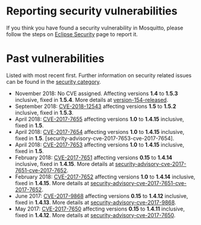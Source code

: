 <!--
.. title: Security
.. slug: security
.. date: 2018-02-07 10:52:50 UTC
.. tags:
.. category:
.. link:
.. description:
.. type: text
-->

# Reporting security vulnerabilities

If you think you have found a security vulnerability in Mosquitto, please
follow the steps on [Eclipse Security] page to report it.

# Past vulnerabilities

Listed with most recent first. Further information on security related issues
can be found in the [security category].

* November 2018: No CVE assigned. Affecting versions **1.4** to **1.5.3**
  inclusive, fixed in **1.5.4**. More details at [version-154-released].
* September 2018: [CVE-2018-12543] affecting versions **1.5** to **1.5.2**
  inclusive, fixed in **1.5.3**.
* April 2018: [CVE-2017-7655] affecting versions **1.0** to **1.4.15**
  inclusive, fixed in **1.5**.
* April 2018: [CVE-2017-7654] affecting versions **1.0** to **1.4.15**
  inclusive, fixed in **1.5**.
  [security-advisory-cve-2017-7653-cve-2017-7654].
* April 2018: [CVE-2017-7653] affecting versions **1.0** to **1.4.15**
  inclusive, fixed in **1.5**.
* February 2018: [CVE-2017-7651] affecting versions **0.15** to **1.4.14**
  inclusive, fixed in **1.4.15**. More details at
  [security-advisory-cve-2017-7651-cve-2017-7652].
* February 2018: [CVE-2017-7652] affecting versions **1.0** to **1.4.14**
  inclusive, fixed in **1.4.15**. More details at
  [security-advisory-cve-2017-7651-cve-2017-7652].
* June 2017: [CVE-2017-9868] affecting versions **0.15** to **1.4.12**
  inclusive, fixed in **1.4.13**. More details at
  [security-advisory-cve-2017-9868].
* May 2017: [CVE-2017-7650] affecting versions **0.15** to **1.4.11**
  inclusive, fixed in **1.4.12**. More details at
  [security-advisory-cve-2017-7650].

[version-154-released]: /2018/11/version-154-released/
[security-advisory-cve-2018-12543]: /2018/09/security-advisory-cve-2018-12543/
[security-advisory-cve-2017-7651-cve-2017-7652]: /2018/02/security-advisory-cve-2017-7651-cve-2017-7652/
[security-advisory-cve-2017-7650]: /2017/05/security-advisory-cve-2017-7650/
[security-advisory-cve-2017-9868]: /2017/06/security-advisory-cve-2017-9868/

[Eclipse Security]: https://www.eclipse.org/security/
[security category]: /blog/categories/security/

[CVE-2018-12543]: https://cve.mitre.org/cgi-bin/cvename.cgi?name=CVE-2018-12543
[CVE-2017-9868]: https://cve.mitre.org/cgi-bin/cvename.cgi?name=CVE-2017-9868
[CVE-2017-7655]: https://cve.mitre.org/cgi-bin/cvename.cgi?name=CVE-2017-7652
[CVE-2017-7654]: https://cve.mitre.org/cgi-bin/cvename.cgi?name=CVE-2017-7652
[CVE-2017-7653]: https://cve.mitre.org/cgi-bin/cvename.cgi?name=CVE-2017-7652
[CVE-2017-7652]: https://cve.mitre.org/cgi-bin/cvename.cgi?name=CVE-2017-7652
[CVE-2017-7651]: https://cve.mitre.org/cgi-bin/cvename.cgi?name=CVE-2017-7651
[CVE-2017-7650]: https://cve.mitre.org/cgi-bin/cvename.cgi?name=CVE-2017-7650
